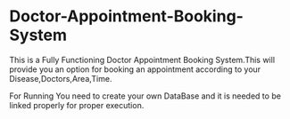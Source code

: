 # Doctor-Appointment-Booking-System

This is a Fully Functioning Doctor Appointment Booking System.This will provide you an option for booking an appointment according 
to your Disease,Doctors,Area,Time.

For Running You need to create your own DataBase and it is needed to be linked properly for proper execution.

